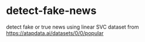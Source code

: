 # detect-fake-news
detect fake or true news using linear SVC
dataset from https://atapdata.ai/datasets/0/0/popular

